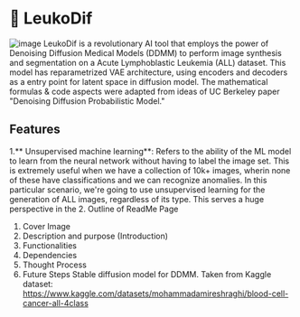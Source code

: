 # 🏥 LeukoDif
![image](https://github.com/harinik05/LeukoDif/assets/63025647/2fe5d9ec-d993-4f39-8a32-44c606febe5c)
LeukoDif is a revolutionary AI tool that employs the power of Denoising Diffusion Medical Models (DDMM) to perform image synthesis and segmentation on a Acute Lymphoblastic Leukemia (ALL) dataset. This model has reparametrized VAE architecture, using encoders and decoders as a entry point for latent space in diffusion model. The mathematical formulas & code aspects were adapted from ideas of UC Berkeley paper "Denoising Diffusion Probabilistic Model." 

## Features
1.** Unsupervised machine learning**: Refers to the ability of the ML model to learn from the neural network without having to label the image set. This is extremely useful when we have a collection of 10k+ images, wherin none of these have classifications and we can recognize anomalies. In this particular scenario, we're going to use unsupervised learning for the generation of ALL images, regardless of its type. This serves a huge perspective in the 
2. 
Outline of ReadMe Page
1. Cover Image
2. Description and purpose (Introduction)
3. Functionalities
4. Dependencies
5. Thought Process
6. Future Steps
Stable diffusion model for DDMM. Taken from Kaggle dataset: https://www.kaggle.com/datasets/mohammadamireshraghi/blood-cell-cancer-all-4class
